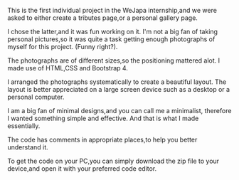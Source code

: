 This is the first individual project in the WeJapa internship,and we were asked to either create a tributes page,or a personal gallery page.

I chose the latter,and it was fun working on it. I'm not a big fan of taking personal pictures,so it was quite a task getting enough photographs of myself for this project.
(Funny right?).

The photographs are of different sizes,so the positioning mattered alot.
I made use of HTML,CSS and Bootstrap 4.

I arranged the photographs systematically to create a beautiful layout.
The layout is better appreciated on a large screen device such as a desktop or a personal computer.

I am a big fan of minimal designs,and you can call me a minimalist, therefore I wanted something simple and effective.
And that is what I made essentially.

The code has comments in appropriate places,to help you better understand it.

To get the code on your PC,you can simply download the zip file to your device,and open it with your preferred code editor.
